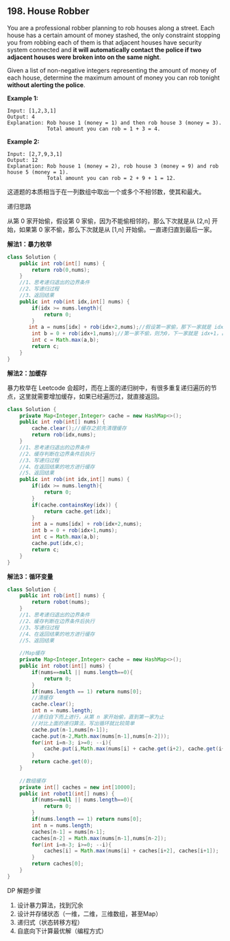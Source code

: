 ## 198. House Robber

You are a professional robber planning to rob houses along a street. Each house has a certain amount of money stashed, the only constraint stopping you from robbing each of them is that adjacent houses have security system connected and **it will automatically contact the police if two adjacent houses were broken into on the same night**.

Given a list of non-negative integers representing the amount of money of each house, determine the maximum amount of money you can rob tonight **without alerting the police**.

**Example 1:**

```
Input: [1,2,3,1]
Output: 4
Explanation: Rob house 1 (money = 1) and then rob house 3 (money = 3).
             Total amount you can rob = 1 + 3 = 4.
```

**Example 2:**

```
Input: [2,7,9,3,1]
Output: 12
Explanation: Rob house 1 (money = 2), rob house 3 (money = 9) and rob house 5 (money = 1).
             Total amount you can rob = 2 + 9 + 1 = 12.
```

这道题的本质相当于在一列数组中取出一个或多个不相邻数，使其和最大。

递归思路

从第 0 家开始偷，假设第 0 家偷，因为不能偷相邻的，那么下次就是从 [2,n] 开始，如果第 0 家不偷，那么下次就是从 [1,n] 开始偷。一直递归直到最后一家。

**解法1：暴力枚举**

```java
class Solution {
    public int rob(int[] nums) {
        return rob(0,nums);
    }
    //1、思考递归退出的边界条件
    //2、写递归过程
    //3、返回结果
    public int rob(int idx,int[] nums) {
        if(idx >= nums.length){
            return 0;
        }
       int a = nums[idx] + rob(idx+2,nums);//假设第一家偷，那下一家就是 idx+2，进行递归
        int b = 0 + rob(idx+1,nums);//第一家不偷，则为0，下一家就是 idx+1，再进行递归
        int c = Math.max(a,b);
        return c;
    }
}
```

**解法2：加缓存**

暴力枚举在 Leetcode 会超时，而在上面的递归树中，有很多重复递归遍历的节点，这里就需要增加缓存，如果已经遍历过，就直接返回。

```java
class Solution {
    private Map<Integer,Integer> cache = new HashMap<>();
    public int rob(int[] nums) {
        cache.clear();//缓存之前先清理缓存
        return rob(idx,nums);
    }
    //1、思考递归退出的边界条件
    //2、缓存判断在边界条件后执行
    //3、写递归过程
    //4、在返回结果的地方进行缓存
    //5、返回结果
    public int rob(int idx,int[] nums) {
        if(idx >= nums.length){
            return 0;
        }
        if(cache.containsKey(idx)) {
            return cache.get(idx);
        }
        int a = nums[idx] + rob(idx+2,nums);
        int b = 0 + rob(idx+1,nums);
        int c = Math.max(a,b);
        cache.put(idx,c);
        return c;
    }
}
```

**解法3：循环变量**

```java
class Solution {
    public int rob(int[] nums) {
        return robot(nums);
    }
    //1、思考递归退出的边界条件
    //2、缓存判断在边界条件后执行
    //3、写递归过程
    //4、在返回结果的地方进行缓存
    //5、返回结果
    
    //Map缓存
    private Map<Integer,Integer> cache = new HashMap<>();
    public int robot(int[] nums) {
        if(nums==null || nums.length==0){
            return 0;
        }
        if(nums.length == 1) return nums[0];
        //清缓存
        cache.clear();
        int n = nums.length;
        //递归自下而上进行，从第 n 家开始偷，直到第一家为止
        //对比上面的递归算法，写出循环就比较简单
        cache.put(n-1,nums[n-1]);
        cache.put(n-2,Math.max(nums[n-1],nums[n-2]));
        for(int i=n-3; i>=0; --i){
            cache.put(i,Math.max(nums[i] + cache.get(i+2), cache.get(i+1)));
        }
        return cache.get(0);
    }
    
    //数组缓存
    private int[] caches = new int[10000];
    public int robot1(int[] nums) {
        if(nums==null || nums.length==0){
            return 0;
        }
        if(nums.length == 1) return nums[0];
        int n = nums.length;
        caches[n-1] = nums[n-1];
        caches[n-2] = Math.max(nums[n-1],nums[n-2]);
        for(int i=n-3; i>=0; --i){
            caches[i] = Math.max(nums[i] + caches[i+2], caches[i+1]);
        }
        return caches[0];
    }
}
```

DP 解题步骤

1. 设计暴力算法，找到冗余
2. 设计并存储状态（一维，二维，三维数组，甚至Map）
3. 递归式（状态转移方程）
4. 自底向下计算最优解（编程方式）